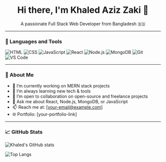 <h1 align="center">Hi there, I'm Khaled Aziz Zaki 👋</h1>

<p align="center">
  A passionate Full Stack Web Developer from Bangladesh 🇧🇩
</p>

---

### 🧰 Languages and Tools
![HTML](https://img.shields.io/badge/-HTML5-E34F26?style=flat&logo=html5&logoColor=white)
![CSS](https://img.shields.io/badge/-CSS3-1572B6?style=flat&logo=css3)
![JavaScript](https://img.shields.io/badge/-JavaScript-F7DF1E?style=flat&logo=javascript&logoColor=black)
![React](https://img.shields.io/badge/-React-61DAFB?style=flat&logo=react&logoColor=black)
![Node.js](https://img.shields.io/badge/-Node.js-339933?style=flat&logo=node.js&logoColor=white)
![MongoDB](https://img.shields.io/badge/-MongoDB-47A248?style=flat&logo=mongodb&logoColor=white)
![Git](https://img.shields.io/badge/-Git-F05032?style=flat&logo=git&logoColor=white)
![VS Code](https://img.shields.io/badge/-VSCode-007ACC?style=flat&logo=visual-studio-code)

---

### 🚀 About Me

- 🔭 I’m currently working on MERN stack projects
- 🌱 I’m always learning new tech & tools
- 👯 I’m open to collaboration on open-source and freelance projects
- 💬 Ask me about React, Node.js, MongoDB, or JavaScript
- 📫 Reach me at: [your-email@example.com]
- 🌐 Portfolio: [your-portfolio-link]

---

### 📈 GitHub Stats

![Khaled's GitHub stats](https://github-readme-stats.vercel.app/api?username=khaledazizzaki&show_icons=true&theme=radical)

![Top Langs](https://github-readme-stats.vercel.app/api/top-langs/?username=khaledazizzaki&layout=compact&theme=radical)

